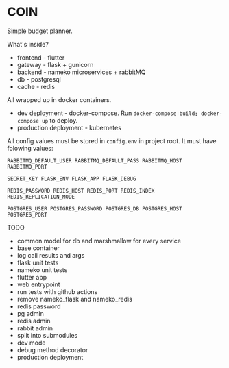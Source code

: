# COIN
Simple budget planner.

What's inside?
* frontend - flutter
* gateway - flask + gunicorn
* backend - nameko microservices + rabbitMQ
* db - postgresql
* cache - redis

All wrapped up in docker containers.

* dev deployment - docker-compose. Run `docker-compose build; docker-compose up` to deploy.
* production deployment - kubernetes

All config values must be stored in `config.env` in project root. It must have folowing values:

`RABBITMQ_DEFAULT_USER RABBITMQ_DEFAULT_PASS RABBITMQ_HOST RABBITMQ_PORT`

`SECRET_KEY FLASK_ENV FLASK_APP FLASK_DEBUG`

`REDIS_PASSWORD REDIS_HOST REDIS_PORT REDIS_INDEX REDIS_REPLICATION_MODE`

`POSTGRES_USER POSTGRES_PASSWORD POSTGRES_DB POSTGRES_HOST POSTGRES_PORT`


TODO
* common model for db and marshmallow for every service
* base container
* log call results and args
* flask unit tests
* nameko unit tests
* flutter app
* web entrypoint
* run tests with github actions
* remove nameko_flask and nameko_redis
* redis password
* pg admin
* redis admin
* rabbit admin
* split into submodules
* dev mode
* debug method decorator
* production deployment
